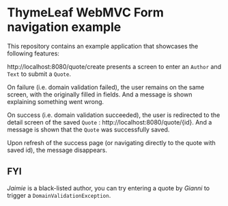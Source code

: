 # ThymeLeaf WebMVC Form navigation example

This repository contains an example application that showcases the following features:

http://localhost:8080/quote/create presents a screen to enter an `Author` and `Text` to submit a `Quote`.

On failure (i.e. domain validation failed), the user remains on the same screen, with the originally filled in fields. And a message is shown explaining something went wrong.

On success (i.e. domain validation succeeded), the user is redirected to the detail screen of the saved `Quote` : http://localhost:8080/quote/{id}. And a message is shown that the `Quote` was successfully saved.

Upon refresh of the success page (or navigating directly to the quote with saved id), the message disappears.

## FYI

_Jaimie_ is a black-listed author, you can try entering a quote by _Gianni_ to trigger a `DomainValidationException`.